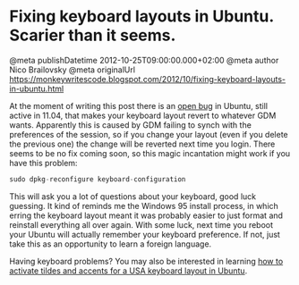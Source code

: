 # Fixing keyboard layouts in Ubuntu. Scarier than it seems.

@meta publishDatetime 2012-10-25T09:00:00.000+02:00
@meta author Nico Brailovsky
@meta originalUrl https://monkeywritescode.blogspot.com/2012/10/fixing-keyboard-layouts-in-ubuntu.html

At the moment of writing this post there is an [open bug](https://bugs.launchpad.net/ubuntu/+source/gnome-control-center/+bug/591895) in Ubuntu, still active in 11.04, that makes your keyboard layout revert to whatever GDM wants. Apparently this is caused by GDM failing to synch with the preferences of the session, so if you change your layout (even if you delete the previous one) the change will be reverted next time you login. There seems to be no fix coming soon, so this magic incantation might work if you have this problem:

```c++
sudo dpkg-reconfigure keyboard-configuration
```

This will ask you a lot of questions about your keyboard, good luck guessing. It kind of reminds me the Windows 95 install process, in which erring the keyboard layout meant it was probably easier to just format and reinstall everything all over again. With some luck, next time you reboot your Ubuntu will actually remember your keyboard preference. If not, just take this as an opportunity to learn a foreign language.

Having keyboard problems? You may also be interested in learning [how to activate tildes and accents for a USA keyboard layout in Ubuntu](/blog_md/2011/0908_ActivatingtildesandaccentsforaUSAkeyboardlayoutinUbuntu.md).

